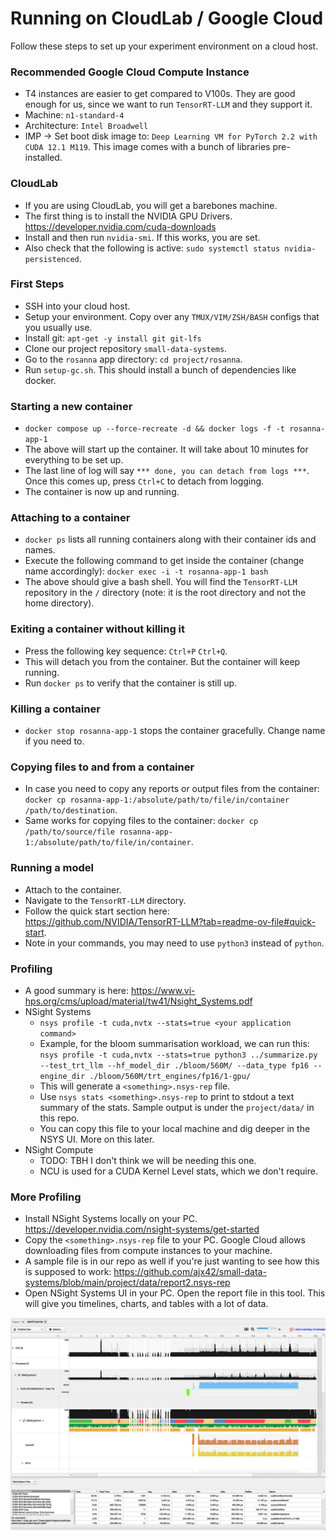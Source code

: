 # Running on CloudLab / Google Cloud

Follow these steps to set up your experiment environment on a cloud host.

### Recommended Google Cloud Compute Instance
* T4 instances are easier to get compared to V100s. They are good enough for us, since we want to run `TensorRT-LLM` and they support it.
* Machine: `n1-standard-4`
* Architecture: `Intel Broadwell`
* IMP $\rightarrow$ Set boot disk image to: `Deep Learning VM for PyTorch 2.2 with CUDA 12.1 M119`. This image comes with a bunch of libraries pre-installed.

### CloudLab
* If you are using CloudLab, you will get a barebones machine.
* The first thing is to install the NVIDIA GPU Drivers. https://developer.nvidia.com/cuda-downloads
* Install and then run `nvidia-smi`. If this works, you are set.
* Also check that the following is active: `sudo systemctl status nvidia-persistenced`.

### First Steps
* SSH into your cloud host.
* Setup your environment. Copy over any `TMUX/VIM/ZSH/BASH` configs that you usually use.
* Install git: `apt-get -y install git git-lfs`
* Clone our project repository `small-data-systems`.
* Go to the `rosanna` app directory: `cd project/rosanna`.
* Run `setup-gc.sh`. This should install a bunch of dependencies like docker.

### Starting a new container
*  `docker compose up --force-recreate -d && docker logs -f -t rosanna-app-1`
* The above will start up the container. It will take about 10 minutes for everything to be set up.
* The last line of log will say `*** done, you can detach from logs ***`. Once this comes up, press `Ctrl+C` to detach from logging.
* The container is now up and running.

### Attaching to a container
* `docker ps` lists all running containers along with their container ids and names.
* Execute the following command to get inside the container (change name accordingly): `docker exec -i -t rosanna-app-1 bash`
* The above should give a bash shell. You will find the `TensorRT-LLM` repository in the `/` directory (note: it is the root directory and not the home directory).

### Exiting a container without killing it
* Press the following key sequence: `Ctrl+P` `Ctrl+Q`.
* This will detach you from the container. But the container will keep running.
* Run `docker ps` to verify that the container is still up.

### Killing a container
* `docker stop rosanna-app-1` stops the container gracefully. Change name if you need to.

### Copying files to and from a container
* In case you need to copy any reports or output files from the container: `docker cp rosanna-app-1:/absolute/path/to/file/in/container /path/to/destination`.
* Same works for copying files to the container: `docker cp /path/to/source/file rosanna-app-1:/absolute/path/to/file/in/container`.

### Running a model
* Attach to the container.
* Navigate to the `TensorRT-LLM` directory.
* Follow the quick start section here: https://github.com/NVIDIA/TensorRT-LLM?tab=readme-ov-file#quick-start.
* Note in your commands, you may need to use `python3` instead of `python`.

### Profiling
* A good summary is here: https://www.vi-hps.org/cms/upload/material/tw41/Nsight_Systems.pdf
* NSight Systems
    * `nsys profile -t cuda,nvtx --stats=true <your application command>`
    * Example, for the bloom summarisation workload, we can run this: 
    ```nsys profile -t cuda,nvtx --stats=true python3 ../summarize.py --test_trt_llm --hf_model_dir ./bloom/560M/ --data_type fp16 --engine_dir ./bloom/560M/trt_engines/fp16/1-gpu/```
    * This will generate a `<something>.nsys-rep` file.
    * Use `nsys stats <something>.nsys-rep` to print to stdout a text summary of the stats. Sample output is under the `project/data/` in this repo. 
    * You can copy this file to your local machine and dig deeper in the NSYS UI. More on this later.
* NSight Compute
    * TODO: TBH I don't think we will be needing this one.
    * NCU is used for a CUDA Kernel Level stats, which we don't require.

### More Profiling
* Install NSight Systems locally on your PC. https://developer.nvidia.com/nsight-systems/get-started
* Copy the `<something>.nsys-rep` file to your PC. Google Cloud allows downloading files from compute instances to your machine.
* A sample file is in our repo as well if you're just wanting to see how this is supposed to work: https://github.com/ajx42/small-data-systems/blob/main/project/data/report2.nsys-rep
* Open NSight Systems UI in your PC. Open the report file in this tool. This will give you timelines, charts, and tables with a lot of data.

![image](../data/sample-nsys-ui.png)